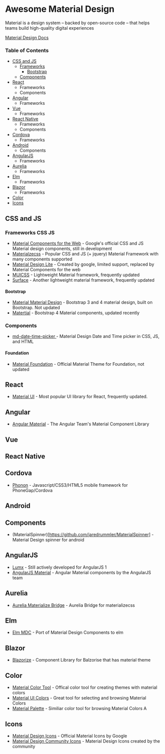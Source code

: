 # Awesome Material Design

Material is a design system – backed by open-source code – that helps teams build high-quality digital experiences

[Material Design Docs](https://material.io/)

### Table of Contents

* [CSS and JS](#css-and-js)
  * [Frameworks](#frameworks-css-js)
    * [Bootstrap](#bootstrap)
  * [Components](#components-css-js)
* [React](#react)
  * Frameworks
  * Components
* [Angular](#angular)
  * Frameworks
* [Vue](#vuew)
  * Frameworks
* [React Native](#react-native)
  * Frameworks
  * Components
* [Cordova](#Cordova)
  * Frameworks
* [Android](#android)
  * Components
* [AngularJS](#angularjs)
  * Frameworks
* [Aurelia](#aurelia)
  * Frameworks
* [Elm](#elm)
  * Frameworks
* [Blazor](#blazor)
  * Frameworks
* [Color](#color)
* [Icons](#icons)


## CSS and JS

### Frameworks CSS JS
* [Material Components for the Web](https://material.io/develop/web/) - Google's official CSS and JS Material design components, still in development
* [Materialzecss](https://materializecss.com/) - Popular CSS and JS (+ jquery) Material Framework with many components supported
* [Material Design Lite](https://getmdl.io/) - Created by google, limited support, replaced by Material Components for the web
* [MUICSS](https://github.com/muicss/mui) - Lightweight Material framework, frequently updated
* [Surface](https://mildrenben.github.io/surface/about.html) - Another lightweight material framework, frequently updated

#### Bootstrap

* [Material Material Design](https://github.com/FezVrasta/bootstrap-material-design) - Bootstrap 3 and 4 material design, built on Bootstrap. Not updated
* [Matertial](https://github.com/Daemonite/material) - Bootstrap 4 Material components, updated recently

### Components
* [md-date-time-picker ](https://github.com/puranjayjain/md-date-time-picker) - Material Design Date and Time picker in CSS, JS, and HTML


#### Foundation
* [Material Foundation](http://materialfoundation.mikolajdobrucki.com/) - Official Material Theme for Foundation, not updated

## React
* [Material UI](https://material-ui.com/) - Most popular UI library for React, frequently updated.


## Angular
* [Angular Material](https://material.angular.io/components/categories) - The Angular Team's Material Component Library

## Vue

## React Native

## Cordova
* [Phonon](https://phonon.quarkdev.com/) - Javascript/CSS3/HTML5 mobile framework for PhoneGap/Cordova

## Android

## Components
* (MaterialSpinner)[https://github.com/jaredrummler/MaterialSpinner] - Material Design spinner for android

## AngularJS
* [Lumx](https://github.com/lumapps/lumX) - Still actively developed for AngularJS 1
* [AngularJS Material](https://material.angularjs.org/latest/) - Angular Material components by the AngularJS team

## Aurelia
* [Aurelia Materialize Bridge](https://github.com/aurelia-ui-toolkits/aurelia-materialize-bridge) - Aurelia Bridge for materializecss

## Elm
* [Elm MDC](https://github.com/aforemny/elm-mdc) - Port of Material Design Components to elm

## Blazor
* [Blazorize](https://github.com/stsrki/Blazorise) - Component Library for Balzorise that has material theme

## Color
* [Material Color Tool](https://material.io/tools/color/#!/?view.left=0&view.right=0) - Offical color tool for creating themes with material colors
* [Material UI Colors](https://materialuicolors.co/) - Great tool for selecting and browsing Material Colors 
* [Material Palette](https://www.materialpalette.com/) - Similiar color tool for browsing Material Colors A

## Icons

* [Material Design Icons](https://material.io/tools/icons/?style=baseline) - Official Material Icons by Google
* [Material Design Community Icons](https://materialdesignicons.com/) - Material Design Icons created by the community

 
